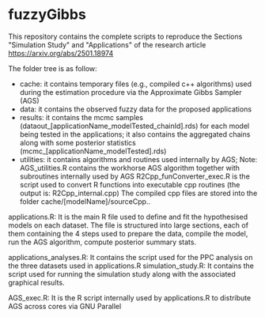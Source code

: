 # fuzzyGibbs

This repository contains the complete scripts to reproduce the Sections "Simulation Study" and "Applications" of the research article https://arxiv.org/abs/2501.18974

The folder tree is as follow:
- cache:        it contains temporary files (e.g., compiled c++ algorithms) used during the estimation procedure via the Approximate Gibbs Sampler (AGS)
- data:         it contains the observed fuzzy data for the proposed applications
- results:      it contains the mcmc samples (dataout_[applicationName_modelTested_chainId].rds) for each model being tested in the applications;
                it also contains the aggregated chains along with some posterior statistics (mcmc_[applicationName_modelTested].rds)
- utilities:    it contains algorithms and routines used internally by AGS;
                Note: AGS_utilities.R contains the workhorse AGS algorithm together with subroutines internally used by AGS
                    R2Cpp_funConverter_exec.R is the script used to convert R functions into executable cpp routines (the output is: R2Cpp_internal.cpp)
                    The compiled cpp files are stored into the folder cache/[modelName]/sourceCpp..

applications.R: It is the main R file used to define and fit the hypothesised models on each dataset. The file is structured into large sections, 
                each of them containing the 4 steps used to prepare the data, compile the model, run the AGS algorithm, compute posterior summary stats.

applications_analyses.R: It contains the script used for the PPC analysis on the three datasets used in applications.R
simulation_study.R: It contains the script used for running the simulation study along with the associated graphical results.

AGS_exec.R:  It is the R script internally used by applications.R to distribute AGS across cores via GNU Parallel
